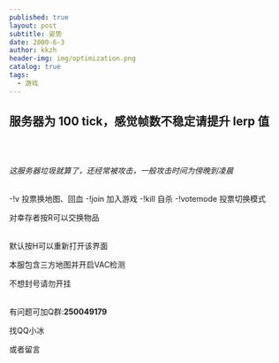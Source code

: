 ```yaml
---
published: true
layout: post
subtitle: 姿势
date: 2000-6-3
author: kkzh
header-img: img/optimization.png
catalog: true
tags:
  - 游戏
---
```



 
 ## 服务器为 100 tick，感觉帧数不稳定请提升 lerp 值
 <br><br>
  
 _这服务器垃圾就算了，还经常被攻击，一般攻击时间为傍晚到凌晨_ 
 <br><br>
  
-!v  投票换地图、回血
-!join 加入游戏
-!kill 自杀
-!votemode  投票切换模式

对幸存者按R可以交换物品<br><br>
  
 默认按H可以重新打开该界面
 
本服包含三方地图并开启VAC检测

不想封号请勿开挂<br><br>
  
有问题可加Q群:**250049179**

找QQ小冰  

或者留言
